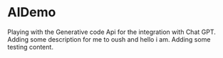 # AIDemo
Playing with the Generative code Api for the integration with Chat GPT.
Adding some description for me to oush and hello i am.
Adding some testing content.

